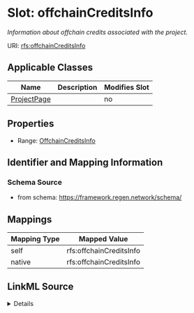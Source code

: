 

# Slot: offchainCreditsInfo


_Information about offchain credits associated with the project._





URI: [rfs:offchainCreditsInfo](https://framework.regen.network/schema/offchainCreditsInfo)



<!-- no inheritance hierarchy -->





## Applicable Classes

| Name | Description | Modifies Slot |
| --- | --- | --- |
| [ProjectPage](ProjectPage.md) |  |  no  |







## Properties

* Range: [OffchainCreditsInfo](OffchainCreditsInfo.md)





## Identifier and Mapping Information







### Schema Source


* from schema: https://framework.regen.network/schema/




## Mappings

| Mapping Type | Mapped Value |
| ---  | ---  |
| self | rfs:offchainCreditsInfo |
| native | rfs:offchainCreditsInfo |




## LinkML Source

<details>
```yaml
name: offchainCreditsInfo
description: Information about offchain credits associated with the project.
from_schema: https://framework.regen.network/schema/
rank: 1000
slot_uri: rfs:offchainCreditsInfo
alias: offchainCreditsInfo
domain_of:
- ProjectPage
range: OffchainCreditsInfo

```
</details>